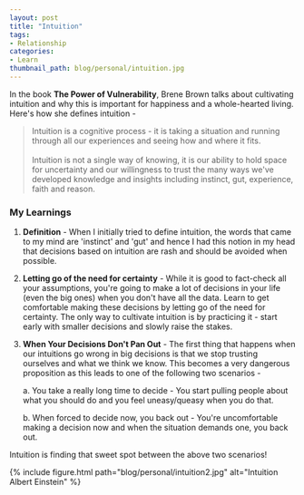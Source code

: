 ```yaml
---
layout: post
title: "Intuition"
tags:
- Relationship
categories:
- Learn
thumbnail_path: blog/personal/intuition.jpg
---
```


In the book **The Power of Vulnerability**, Brene Brown talks about cultivating intuition and why this is important for happiness and a whole-hearted living. Here's how she defines intuition - 

> Intuition is a cognitive process - it is taking a situation and running through all our experiences and seeing how and where it fits. <br/> <br/> Intuition is not a single way of knowing, it is our ability to hold space for uncertainty and our willingness to trust the many ways we've developed knowledge and insights including instinct, gut, experience, faith and reason.

### My Learnings

1. **Definition** - When I initially tried to define intuition, the words that came to my mind are 'instinct' and 'gut' and hence I had this notion in my head that decisions based on intuition are rash and should be avoided when possible.

2. **Letting go of the need for certainty** - While it is good to fact-check all your assumptions, you're going to make a lot of decisions in your life (even the big ones) when you don't have all the data. Learn to get comfortable making these decisions by letting go of the need for certainty. The only way to cultivate intuition is by practicing it - start early with smaller decisions and slowly raise the stakes.

3. **When Your Decisions Don't Pan Out** - The first thing that happens when our intuitions go wrong in big decisions is that we stop trusting ourselves and what we think we know. This becomes a very dangerous proposition as this leads to one of the following two scenarios - 

	a. You take a really long time to decide - You start pulling people about what you should do and you feel uneasy/queasy when you do that. <br/>

	b. When forced to decide now, you back out - You're uncomfortable making a decision now and when the situation demands one, you back out.

Intuition is finding that sweet spot between the above two scenarios!

{% include figure.html path="blog/personal/intuition2.jpg" alt="Intuition Albert Einstein" %}
